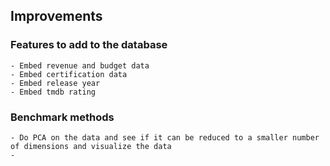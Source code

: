## Improvements

### Features to add to the database

    - Embed revenue and budget data
    - Embed certification data
    - Embed release year
    - Embed tmdb rating

### Benchmark methods
    
    - Do PCA on the data and see if it can be reduced to a smaller number of dimensions and visualize the data
    - 